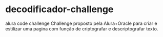 # decodificador-challenge
 alura code challenge
Challenge proposto pela Alura+Oracle para criar e estilizar uma pagina com função de criptografar e descriptografar texto.
